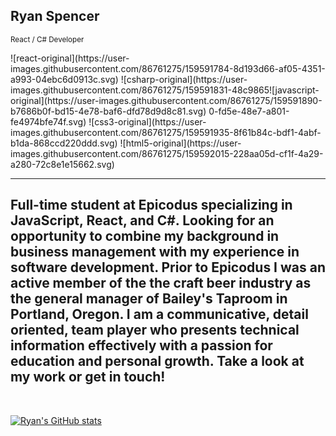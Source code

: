 ## Ryan Spencer

<sub>React / C# Developer</sub>
<br/>

<p>
![react-original](https://user-images.githubusercontent.com/86761275/159591784-8d193d66-af05-4351-a993-04ebc6d0913c.svg)
![csharp-original](https://user-images.githubusercontent.com/86761275/159591831-48c9865![javascript-original](https://user-images.githubusercontent.com/86761275/159591890-b7686b0f-bd15-4e78-baf6-dfd78d9d8c81.svg)
0-fd5e-48e7-a801-fe4974bfe74f.svg)
![css3-original](https://user-images.githubusercontent.com/86761275/159591935-8f61b84c-bdf1-4abf-b1da-868ccd220ddd.svg)
![html5-original](https://user-images.githubusercontent.com/86761275/159592015-228aa05d-cf1f-4a29-a280-72c8e1e15662.svg)
</p>

---

Full-time student at Epicodus specializing in JavaScript, React, and C#. Looking for an opportunity to combine my background in business management with my experience in software development. Prior to Epicodus I was an active member of the the craft beer industry as the general manager of Bailey's Taproom in Portland, Oregon. I am a communicative, detail oriented, team player who presents technical information effectively with a passion for education and personal growth. Take a look at my work or get in touch!
---

<br/>

[![Ryan's GitHub stats](https://github-readme-stats.vercel.app/api?username=ryan-spencer1220)](https://github.com/ryan-spencer1220/github-readme-stats)

<br/>
